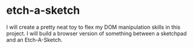 # etch-a-sketch
I will create a pretty neat toy to flex my DOM manipulation skills in this project. I will build a browser version of something between a sketchpad and an Etch-A-Sketch.
